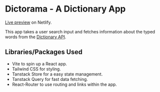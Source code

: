 # Dictorama - A Dictionary App

[Live preview](https://shubs-mastan-dictorama.netlify.app) on Netlify.

This app takes a user search input and fetches information about the typed words from the [Dictionary API](https://dictionaryapi.dev).

## Libraries/Packages Used

-   Vite to spin up a React app.
-   Tailwind CSS for styling.
-   Tanstack Store for a easy state management.
-   Tanstack Query for fast data fetching.
-   React-Router to use routing and links within the app.
